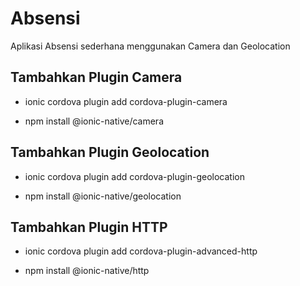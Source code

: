 # Absensi
Aplikasi Absensi sederhana menggunakan Camera dan Geolocation



## Tambahkan Plugin Camera

- ionic cordova plugin add cordova-plugin-camera

- npm install @ionic-native/camera

## Tambahkan Plugin Geolocation

- ionic cordova plugin add cordova-plugin-geolocation

- npm install @ionic-native/geolocation

## Tambahkan Plugin HTTP

- ionic cordova plugin add cordova-plugin-advanced-http

- npm install @ionic-native/http
